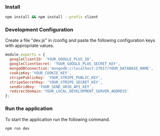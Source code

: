 ### Install
```zsh
npm install && npm install --prefix client
```
### Development Configuration

Create a file "dev.js" in /config and paste the following configuration keys with appropriate values.
```javascript
module.exports = {
  googleClientID: 'YOUR_GOOGLE_PLUS_ID',
  googleClientSecret: 'YOUR_GOOGLE_PLUS_SECRET_KEY',
  mongoDBConnection:'mongodb://localhost:27017/YOUR_DATABASE_NAME',
  cookieKey:'YOUR_COOKIE_KEY',
  stripePublicKey: 'YOUR_STRIPE_PUBLIC_KEY',
  stripeSecretKey: 'YOUR_STRIPE_SECRET_KEY',
  sendGridKey: 'YOUR_SEND_GRID_API_KEY',
  redirectDomain:'YOUR_LOCAL_DEVELOPMENT_SERVER_ADDRESS'
};
```
### Run the application

To start the application run the following command.
```zsh
npm run dev
```
